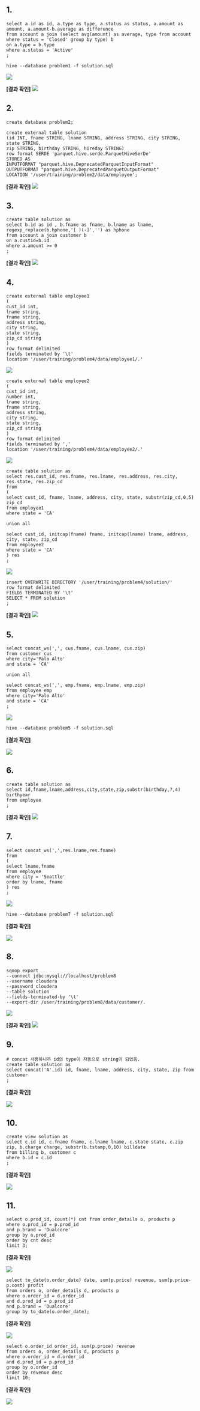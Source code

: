## 1.

```
select a.id as id, a.type as type, a.status as status, a.amount as amount, a.amount-b.average as difference
from account a join (select avg(amount) as average, type from account where status = 'Closed' group by type) b
on a.type = b.type
where a.status = 'Active'
;
```
~~~
hive --database problem1 -f solution.sql
~~~
![](/img/2-2.PNG)

**[결과 확인]**
![](/img/2-3.PNG)


## 2.

```
create database problem2;

create external table solution
(id INT, fname STRING, lname STRING, address STRING, city STRING, state STRING,
zip STRING, birthday STRING, hireday STRING)
row format SERDE 'parquet.hive.serde.ParquetHiveSerDe'
STORED AS
INPUTFORMAT "parquet.hive.DeprecatedParquetInputFormat"
OUTPUTFORMAT "parquet.hive.DeprecatedParquetOutputFormat"
LOCATION '/user/training/problem2/data/employee';
```
**[결과 확인]**
![](/img/2-5.PNG)

## 3.
```
create table solution as
select b.id as id , b.fname as fname, b.lname as lname, regexp_replace(b.hphone,'[ )(-]','') as hphone
from account a join customer b
on a.custid=b.id
where a.amount >= 0
;
```
**[결과 확인]**
![](/img/2-8.PNG)

## 4.
```
create external table employee1
(
cust_id int,
lname string,
fname string,
address string,
city string,
state string,
zip_cd string
)
row format delimited
fields terminated by '\t'
location '/user/training/problem4/data/employee1/.'
```
![](/img/2-11.PNG)
```
create external table employee2
(
cust_id int,
number int,
lname string,
fname string,
address string,
city string,
state string,
zip_cd string
)
row format delimited
fields terminated by ','
location '/user/training/problem4/data/employee2/.'
```
![](/img/2-12.PNG)

```
create table solution as
select res.cust_id, res.fname, res.lname, res.address, res.city, res.state, res.zip_cd
from
(
select cust_id, fname, lname, address, city, state, substr(zip_cd,0,5) zip_cd
from employee1
where state = 'CA'

union all

select cust_id, initcap(fname) fname, initcap(lname) lname, address, city, state, zip_cd
from employee2
where state = 'CA'
) res
;
```
![](/img/2-13.PNG)

```
insert OVERWRITE DIRECTORY '/user/training/problem4/solution/'
row format delimited
FIELDS TERMINATED BY '\t'
SELECT * FROM solution
;
```
**[결과 확인]**
![](/img/2-15.PNG)

## 5.

```
select concat_ws(',', cus.fname, cus.lname, cus.zip)
from customer cus
where city='Palo Alto'
and state = 'CA'

union all

select concat_ws(',', emp.fname, emp.lname, emp.zip)
from employee emp
where city='Palo Alto'
and state = 'CA'
;
```
![](/img/2-18.PNG)

```
hive --database problem5 -f solution.sql
```
**[결과 확인]**  

![](/img/2-20.PNG)


## 6.
```
create table solution as
select id,fname,lname,address,city,state,zip,substr(birthday,7,4) birthyear
from employee
;
```
**[결과 확인]**
![](/img/2-23.PNG)

## 7.
```
select concat_ws(',',res.lname,res.fname)
from
(
select lname,fname
from employee
where city = 'Seattle'
order by lname, fname
) res
;
```
![](/img/2-25.PNG)
```
hive --database problem7 -f solution.sql
```
**[결과 확인]**  

![](/img/2-27.PNG)

## 8.

```
sqoop export
--connect jdbc:mysql://localhost/problem8
--username cloudera
--password cloudera
--table solution
--fields-terminated-by '\t'
--export-dir /user/training/problem8/data/customer/.
```
![](/img/2-30.PNG)  

**[결과 확인]**
![](/img/2-31.PNG)

## 9.

```
# concat 사용하니까 id의 type이 자동으로 string이 되었음.
create table solution as
select concat('A',id) id, fname, lname, address, city, state, zip from customer
;
```

**[결과 확인]**  

![](/img/2-33.PNG)

## 10.

```
create view solution as
select c.id id, c.fname fname, c.lname lname, c.state state, c.zip zip, b.charge charge, substr(b.tstamp,0,10) billdate
from billing b, customer c
where b.id = c.id
;
```
**[결과 확인]** 

![](/img/2-36.PNG)


## 11.

```
select o.prod_id, count(*) cnt from order_details o, products p
where o.prod_id = p.prod_id
and p.brand = 'Dualcore'
group by o.prod_id
order by cnt desc
limit 3;
```
**[결과 확인]**  

![](/img/2-40.PNG)

```
select to_date(o.order_date) date, sum(p.price) revenue, sum(p.price-p.cost) profit
from orders o, order_details d, products p
where o.order_id = d.order_id
and d.prod_id = p.prod_id
and p.brand = 'Dualcore'
group by to_date(o.order_date);
```
**[결과 확인]**  

![](/img/2-41.PNG)

```
select o.order_id order_id, sum(p.price) revenue
from orders o, order_details d, products p
where o.order_id = d.order_id
and d.prod_id = p.prod_id
group by o.order_id
order by revenue desc
limit 10;
```
**[결과 확인]**  

![](/img/2-42.PNG)